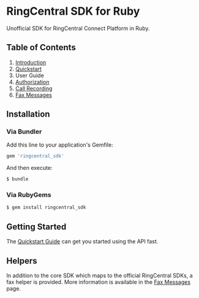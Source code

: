 # RingCentral SDK for Ruby

Unofficial SDK for RingCentral Connect Platform in Ruby.

## Table of Contents

1. [Introduction](index.md)
2. [Quickstart](quickstart.md)
3. User Guide
  1. [Authorization](usage/authorization/Authorization.md)
  1. [Call Recording](usage/authorization/Call-Recordings.md)
  2. [Fax Messages](usage/messages/Fax-Messages.md)

## Installation

### Via Bundler

Add this line to your application's Gemfile:

```ruby
gem 'ringcentral_sdk'
```

And then execute:

```sh
$ bundle
```

### Via RubyGems

```sh
$ gem install ringcentral_sdk
```

## Getting Started

The [Quickstart Guide](quickstart.md) can get you started using the API fast.

## Helpers

In addition to the core SDK which maps to the official RingCentral SDKs, a fax helper is provided. More information is available in the [Fax Messages](usage/messages/Fax-Messages.md) page.